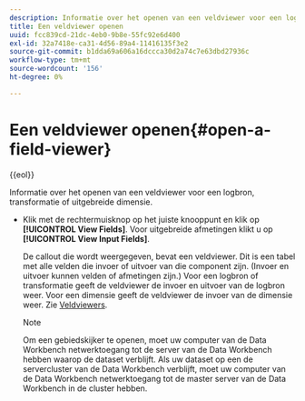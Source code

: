 ```yaml
---
description: Informatie over het openen van een veldviewer voor een logbron, transformatie of uitgebreide dimensie.
title: Een veldviewer openen
uuid: fcc839cd-21dc-4eb0-9b8e-55fc92e6d400
exl-id: 32a7418e-ca31-4d56-89a4-11416135f3e2
source-git-commit: b1dda69a606a16dccca30d2a74c7e63dbd27936c
workflow-type: tm+mt
source-wordcount: '156'
ht-degree: 0%

---
```


# Een veldviewer openen{#open-a-field-viewer}

{{eol}}

Informatie over het openen van een veldviewer voor een logbron, transformatie of uitgebreide dimensie.

* Klik met de rechtermuisknop op het juiste knooppunt en klik op **[!UICONTROL View Fields]**. Voor uitgebreide afmetingen klikt u op **[!UICONTROL View Input Fields]**.

   De callout die wordt weergegeven, bevat een veldviewer. Dit is een tabel met alle velden die invoer of uitvoer van die component zijn. (Invoer en uitvoer kunnen velden of afmetingen zijn.) Voor een logbron of transformatie geeft de veldviewer de invoer en uitvoer van de logbron weer. Voor een dimensie geeft de veldviewer de invoer van de dimensie weer. Zie [Veldviewers](../../../../../home/c-get-started/c-admin-intrf/c-dataset-mgrs/c-fld-vwrs/c-fld-vwrs.md#concept-194cb94501564145ae059e53c0e4bec3).

   >[!NOTE]
   >
   >Om een gebiedskijker te openen, moet uw computer van de Data Workbench netwerktoegang tot de server van de Data Workbench hebben waarop de dataset verblijft. Als uw dataset op een de servercluster van de Data Workbench verblijft, moet uw computer van de Data Workbench netwerktoegang tot de master server van de Data Workbench in de cluster hebben.
